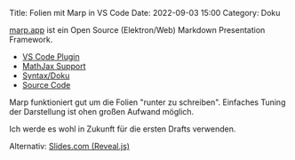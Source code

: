 Title: Folien mit Marp in VS Code
Date: 2022-09-03 15:00
Category: Doku

[marp.app](https://marp.app/) ist ein Open Source (Elektron/Web) Markdown Presentation Framework.

- [VS Code Plugin](https://marketplace.visualstudio.com/items?itemName=marp-team.marp-vscode)
- [MathJax Support](https://github.com/marp-team/marp-vscode/issues/145)
- [Syntax/Doku](https://marpit.marp.app/image-syntax)
- [Source Code](https://github.com/marp-team/marp)

Marp funktioniert gut um die Folien "runter zu schreiben". Einfaches Tuning der Darstellung ist ohen großen Aufwand möglich.

Ich werde es wohl in Zukunft für die ersten Drafts verwenden.

Alternativ: [Slides.com (Reveal.js)](https://slides.com)

